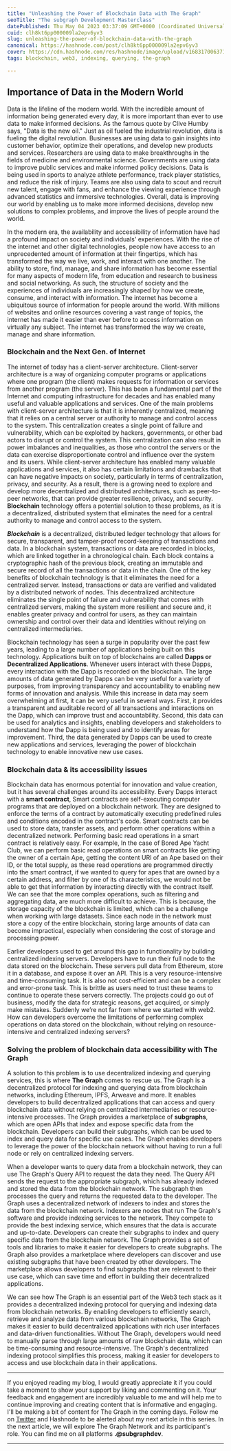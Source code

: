 ```yaml
---
title: "Unleashing the Power of Blockchain Data with The Graph"
seoTitle: "The subgraph Development Masterclass"
datePublished: Thu May 04 2023 03:37:09 GMT+0000 (Coordinated Universal Time)
cuid: clh8kt6pp000009la2epv6yv3
slug: unleashing-the-power-of-blockchain-data-with-the-graph
canonical: https://hashnode.com/post/clh8kt6pp000009la2epv6yv3
cover: https://cdn.hashnode.com/res/hashnode/image/upload/v1683170063715/1a54474e-a2dd-488c-97b7-47151032333a.png
tags: blockchain, web3, indexing, querying, the-graph

---
```


## Importance of Data in the Modern World

Data is the lifeline of the modern world. With the incredible amount of information being generated every day, it is more important than ever to use data to make informed decisions. As the famous quote by Clive Humby says, "Data is the new oil." Just as oil fueled the industrial revolution, data is fueling the digital revolution. Businesses are using data to gain insights into customer behavior, optimize their operations, and develop new products and services. Researchers are using data to make breakthroughs in the fields of medicine and environmental science. Governments are using data to improve public services and make informed policy decisions. Data is being used in sports to analyze athlete performance, track player statistics, and reduce the risk of injury. Teams are also using data to scout and recruit new talent, engage with fans, and enhance the viewing experience through advanced statistics and immersive technologies. Overall, data is improving our world by enabling us to make more informed decisions, develop new solutions to complex problems, and improve the lives of people around the world.

In the modern era, the availability and accessibility of information have had a profound impact on society and individuals' experiences. With the rise of the internet and other digital technologies, people now have access to an unprecedented amount of information at their fingertips, which has transformed the way we live, work, and interact with one another. The ability to store, find, manage, and share information has become essential for many aspects of modern life, from education and research to business and social networking. As such, the structure of society and the experiences of individuals are increasingly shaped by how we create, consume, and interact with information. The internet has become a ubiquitous source of information for people around the world. With millions of websites and online resources covering a vast range of topics, the internet has made it easier than ever before to access information on virtually any subject. The internet has transformed the way we create, manage and share information.

### Blockchain and the Next Gen. of Internet

The internet of today has a client-server architecture. Client-server architecture is a way of organizing computer programs or applications where one program (the client) makes requests for information or services from another program (the server). This has been a fundamental part of the Internet and computing infrastructure for decades and has enabled many useful and valuable applications and services. One of the main problems with client-server architecture is that it is inherently centralized, meaning that it relies on a central server or authority to manage and control access to the system. This centralization creates a single point of failure and vulnerability, which can be exploited by hackers, governments, or other bad actors to disrupt or control the system. This centralization can also result in power imbalances and inequalities, as those who control the servers or the data can exercise disproportionate control and influence over the system and its users. While client-server architecture has enabled many valuable applications and services, it also has certain limitations and drawbacks that can have negative impacts on society, particularly in terms of centralization, privacy, and security. As a result, there is a growing need to explore and develop more decentralized and distributed architectures, such as peer-to-peer networks, that can provide greater resilience, privacy, and security. **Blockchain** technology offers a potential solution to these problems, as it is a decentralized, distributed system that eliminates the need for a central authority to manage and control access to the system.

***Blockchain*** is a decentralized, distributed ledger technology that allows for secure, transparent, and tamper-proof record-keeping of transactions and data. In a blockchain system, transactions or data are recorded in blocks, which are linked together in a chronological chain. Each block contains a cryptographic hash of the previous block, creating an immutable and secure record of all the transactions or data in the chain. One of the key benefits of blockchain technology is that it eliminates the need for a centralized server. Instead, transactions or data are verified and validated by a distributed network of nodes. This decentralized architecture eliminates the single point of failure and vulnerability that comes with centralized servers, making the system more resilient and secure and, it enables greater privacy and control for users, as they can maintain ownership and control over their data and identities without relying on centralized intermediaries.

Blockchain technology has seen a surge in popularity over the past few years, leading to a large number of applications being built on this technology. Applications built on top of blockchains are called **Dapps or Decentralized Applications**. Whenever users interact with these Dapps, every interaction with the Dapp is recorded on the blockchain. The large amounts of data generated by Dapps can be very useful for a variety of purposes, from improving transparency and accountability to enabling new forms of innovation and analysis. While this increase in data may seem overwhelming at first, it can be very useful in several ways. First, it provides a transparent and auditable record of all transactions and interactions on the Dapp, which can improve trust and accountability. Second, this data can be used for analytics and insights, enabling developers and stakeholders to understand how the Dapp is being used and to identify areas for improvement. Third, the data generated by Dapps can be used to create new applications and services, leveraging the power of blockchain technology to enable innovative new use cases.

### Blockchain data & its accessibility issues

Blockchain data has enormous potential for innovation and value creation, but it has several challenges around its accessibility. Every Dapps interact with a **smart contract**, Smart contracts are self-executing computer programs that are deployed on a blockchain network. They are designed to enforce the terms of a contract by automatically executing predefined rules and conditions encoded in the contract's code. Smart contracts can be used to store data, transfer assets, and perform other operations within a decentralized network. Performing basic read operations in a smart contract is relatively easy. For example, In the case of Bored Ape Yacht Club, we can perform basic read operations on smart contracts like getting the owner of a certain Ape, getting the content URI of an Ape based on their ID, or the total supply, as these read operations are programmed directly into the smart contract, if we wanted to query for apes that are owned by a certain address, and filter by one of its characteristics, we would not be able to get that information by interacting directly with the contract itself. We can see that the more complex operations, such as filtering and aggregating data, are much more difficult to achieve. This is because, the storage capacity of the blockchain is limited, which can be a challenge when working with large datasets. Since each node in the network must store a copy of the entire blockchain, storing large amounts of data can become impractical, especially when considering the cost of storage and processing power.

Earlier developers used to get around this gap in functionality by building centralized indexing servers. Developers have to run their full node to the data stored on the blockchain. These servers pull data from Ethereum, store it in a database, and expose it over an API. This is a very resource-intensive and time-consuming task. It is also not cost-efficient and can be a complex and error-prone task. This is brittle as users need to trust these teams to continue to operate these servers correctly. The projects could go out of business, modify the data for strategic reasons, get acquired, or simply make mistakes. Suddenly we’re not far from where we started with web2. How can developers overcome the limitations of performing complex operations on data stored on the blockchain, without relying on resource-intensive and centralized indexing servers?

### Solving the problem of blockchain data accessibility with The Graph

A solution to this problem is to use decentralized indexing and querying services, this is where **The Graph** comes to rescue us. The Graph is a decentralized protocol for indexing and querying data from blockchain networks, including Ethereum, IPFS, Arweave and more. It enables developers to build decentralized applications that can access and query blockchain data without relying on centralized intermediaries or resource-intensive processes. The Graph provides a marketplace of **subgraphs**, which are open APIs that index and expose specific data from the blockchain. Developers can build their subgraphs, which can be used to index and query data for specific use cases. The Graph enables developers to leverage the power of the blockchain network without having to run a full node or rely on centralized indexing servers.

When a developer wants to query data from a blockchain network, they can use The Graph's Query API to request the data they need. The Query API sends the request to the appropriate subgraph, which has already indexed and stored the data from the blockchain network. The subgraph then processes the query and returns the requested data to the developer. The Graph uses a decentralized network of indexers to index and stores the data from the blockchain network. Indexers are nodes that run The Graph's software and provide indexing services to the network. They compete to provide the best indexing service, which ensures that the data is accurate and up-to-date. Developers can create their subgraphs to index and query specific data from the blockchain network. The Graph provides a set of tools and libraries to make it easier for developers to create subgraphs. The Graph also provides a marketplace where developers can discover and use existing subgraphs that have been created by other developers. The marketplace allows developers to find subgraphs that are relevant to their use case, which can save time and effort in building their decentralized applications.

We can see how The Graph is an essential part of the Web3 tech stack as it provides a decentralized indexing protocol for querying and indexing data from blockchain networks. By enabling developers to efficiently search, retrieve and analyze data from various blockchain networks, The Graph makes it easier to build decentralized applications with rich user interfaces and data-driven functionalities. Without The Graph, developers would need to manually parse through large amounts of raw blockchain data, which can be time-consuming and resource-intensive. The Graph's decentralized indexing protocol simplifies this process, making it easier for developers to access and use blockchain data in their applications.

---

If you enjoyed reading my blog, I would greatly appreciate it if you could take a moment to show your support by liking and commenting on it. Your feedback and engagement are incredibly valuable to me and will help me to continue improving and creating content that is informative and engaging. I'll be making a bit of content for The Graph in the coming days. Follow me on [Twitter](https://twitter.com/subgraphdev) and Hashnode to be alerted about my next article in this series. In the next article, we will explore The Graph Network and its participant's role. You can find me on all platforms **.@subgraphdev**.

---